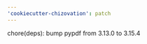 ```yaml
---
'cookiecutter-chizovation': patch
---
```


<!-- markdownlint-disable MD041 -->

chore(deps): bump pypdf from 3.13.0 to 3.15.4

